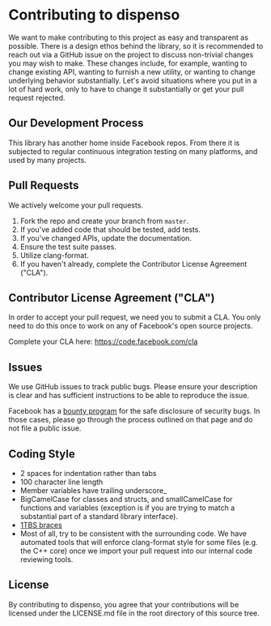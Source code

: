 # Contributing to dispenso
We want to make contributing to this project as easy and transparent as
possible.  There is a design ethos behind the library, so it is recommended to reach out via a GitHub 
issue on the project to discuss non-trivial changes you may wish to make.  These changes include, for 
example, wanting to change existing API, wanting to furnish a new utility, or wanting to change 
underlying behavior substantially.  Let's avoid situations where you put in a lot of hard work, only 
to have to change it substantially or get your pull request rejected.

## Our Development Process
This library has another home inside Facebook repos.  From there it is subjected to regular continuous integration testing on many platforms, and used by many projects.

## Pull Requests
We actively welcome your pull requests.

1. Fork the repo and create your branch from `master`.
2. If you've added code that should be tested, add tests.
3. If you've changed APIs, update the documentation.
4. Ensure the test suite passes.
5. Utilize clang-format.
6. If you haven't already, complete the Contributor License Agreement ("CLA").

## Contributor License Agreement ("CLA")
In order to accept your pull request, we need you to submit a CLA. You only need
to do this once to work on any of Facebook's open source projects.

Complete your CLA here: <https://code.facebook.com/cla>

## Issues
We use GitHub issues to track public bugs. Please ensure your description is
clear and has sufficient instructions to be able to reproduce the issue.

Facebook has a [bounty program](https://www.facebook.com/whitehat/) for the safe
disclosure of security bugs. In those cases, please go through the process
outlined on that page and do not file a public issue.

## Coding Style  
* 2 spaces for indentation rather than tabs
* 100 character line length
* Member variables have trailing underscore_
* BigCamelCase for classes and structs, and smallCamelCase for functions and variables (exception is if you are trying to match a substantial part of a standard library interface).
* [1TBS braces](https://en.wikipedia.org/wiki/Indentation_style#Variant:_1TBS_(OTBS))
* Most of all, try to be consistent with the surrounding code.  We have automated tools that will
  enforce clang-format style for some files (e.g. the C++ core) once we import your pull request
  into our internal code reviewing tools.

## License
By contributing to dispenso, you agree that your contributions will be licensed
under the LICENSE.md file in the root directory of this source tree.
